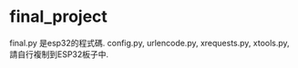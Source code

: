 # final_project
final.py 是esp32的程式碼.
config.py, urlencode.py, xrequests.py, xtools.py, 請自行複制到ESP32板子中.



